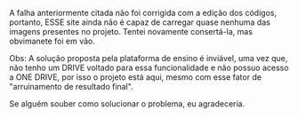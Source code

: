 A falha anteriormente citada não foi corrigida com a edição dos códigos, portanto, ESSE site ainda não é capaz de carregar quase nenhuma das imagens presentes no projeto. Tentei novamente consertá-la, mas obvimanete foi em vão. 

Obs: A solução proposta pela plataforma de ensino é inviável, uma vez que, não tenho um DRIVE voltado para essa funcionalidade e não possuo acesso a ONE DRIVE, por isso o projeto está aqui, mesmo com esse fator de "arruinamento de resultado final".

Se alguém souber como solucionar o problema, eu agradeceria.
